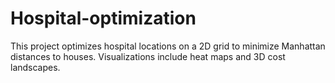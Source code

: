 # Hospital-optimization
This project optimizes hospital locations on a 2D grid to minimize Manhattan distances to houses. Visualizations include heat maps and 3D cost landscapes.
